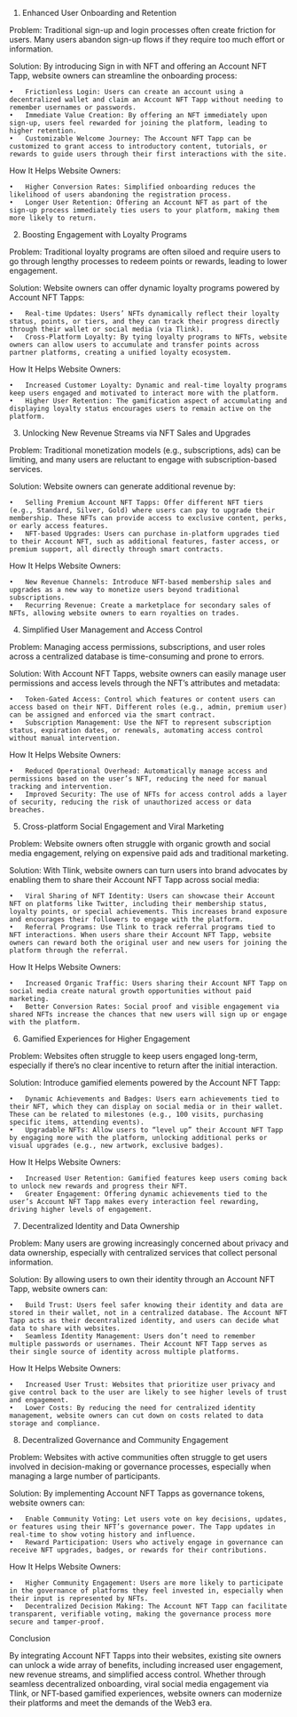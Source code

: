 1. Enhanced User Onboarding and Retention

Problem: Traditional sign-up and login processes often create friction for users. Many users abandon sign-up flows if they require too much effort or information.

Solution: By introducing Sign in with NFT and offering an Account NFT Tapp, website owners can streamline the onboarding process:

	•	Frictionless Login: Users can create an account using a decentralized wallet and claim an Account NFT Tapp without needing to remember usernames or passwords.
	•	Immediate Value Creation: By offering an NFT immediately upon sign-up, users feel rewarded for joining the platform, leading to higher retention.
	•	Customizable Welcome Journey: The Account NFT Tapp can be customized to grant access to introductory content, tutorials, or rewards to guide users through their first interactions with the site.

How It Helps Website Owners:

	•	Higher Conversion Rates: Simplified onboarding reduces the likelihood of users abandoning the registration process.
	•	Longer User Retention: Offering an Account NFT as part of the sign-up process immediately ties users to your platform, making them more likely to return.

2. Boosting Engagement with Loyalty Programs

Problem: Traditional loyalty programs are often siloed and require users to go through lengthy processes to redeem points or rewards, leading to lower engagement.

Solution: Website owners can offer dynamic loyalty programs powered by Account NFT Tapps:

	•	Real-time Updates: Users’ NFTs dynamically reflect their loyalty status, points, or tiers, and they can track their progress directly through their wallet or social media (via Tlink).
	•	Cross-Platform Loyalty: By tying loyalty programs to NFTs, website owners can allow users to accumulate and transfer points across partner platforms, creating a unified loyalty ecosystem.

How It Helps Website Owners:

	•	Increased Customer Loyalty: Dynamic and real-time loyalty programs keep users engaged and motivated to interact more with the platform.
	•	Higher User Retention: The gamification aspect of accumulating and displaying loyalty status encourages users to remain active on the platform.

3. Unlocking New Revenue Streams via NFT Sales and Upgrades

Problem: Traditional monetization models (e.g., subscriptions, ads) can be limiting, and many users are reluctant to engage with subscription-based services.

Solution: Website owners can generate additional revenue by:

	•	Selling Premium Account NFT Tapps: Offer different NFT tiers (e.g., Standard, Silver, Gold) where users can pay to upgrade their membership. These NFTs can provide access to exclusive content, perks, or early access features.
	•	NFT-based Upgrades: Users can purchase in-platform upgrades tied to their Account NFT, such as additional features, faster access, or premium support, all directly through smart contracts.

How It Helps Website Owners:

	•	New Revenue Channels: Introduce NFT-based membership sales and upgrades as a new way to monetize users beyond traditional subscriptions.
	•	Recurring Revenue: Create a marketplace for secondary sales of NFTs, allowing website owners to earn royalties on trades.

4. Simplified User Management and Access Control

Problem: Managing access permissions, subscriptions, and user roles across a centralized database is time-consuming and prone to errors.

Solution: With Account NFT Tapps, website owners can easily manage user permissions and access levels through the NFT’s attributes and metadata:

	•	Token-Gated Access: Control which features or content users can access based on their NFT. Different roles (e.g., admin, premium user) can be assigned and enforced via the smart contract.
	•	Subscription Management: Use the NFT to represent subscription status, expiration dates, or renewals, automating access control without manual intervention.

How It Helps Website Owners:

	•	Reduced Operational Overhead: Automatically manage access and permissions based on the user’s NFT, reducing the need for manual tracking and intervention.
	•	Improved Security: The use of NFTs for access control adds a layer of security, reducing the risk of unauthorized access or data breaches.

5. Cross-platform Social Engagement and Viral Marketing

Problem: Website owners often struggle with organic growth and social media engagement, relying on expensive paid ads and traditional marketing.

Solution: With Tlink, website owners can turn users into brand advocates by enabling them to share their Account NFT Tapp across social media:

	•	Viral Sharing of NFT Identity: Users can showcase their Account NFT on platforms like Twitter, including their membership status, loyalty points, or special achievements. This increases brand exposure and encourages their followers to engage with the platform.
	•	Referral Programs: Use Tlink to track referral programs tied to NFT interactions. When users share their Account NFT Tapp, website owners can reward both the original user and new users for joining the platform through the referral.

How It Helps Website Owners:

	•	Increased Organic Traffic: Users sharing their Account NFT Tapp on social media create natural growth opportunities without paid marketing.
	•	Better Conversion Rates: Social proof and visible engagement via shared NFTs increase the chances that new users will sign up or engage with the platform.

6. Gamified Experiences for Higher Engagement

Problem: Websites often struggle to keep users engaged long-term, especially if there’s no clear incentive to return after the initial interaction.

Solution: Introduce gamified elements powered by the Account NFT Tapp:

	•	Dynamic Achievements and Badges: Users earn achievements tied to their NFT, which they can display on social media or in their wallet. These can be related to milestones (e.g., 100 visits, purchasing specific items, attending events).
	•	Upgradable NFTs: Allow users to “level up” their Account NFT Tapp by engaging more with the platform, unlocking additional perks or visual upgrades (e.g., new artwork, exclusive badges).

How It Helps Website Owners:

	•	Increased User Retention: Gamified features keep users coming back to unlock new rewards and progress their NFT.
	•	Greater Engagement: Offering dynamic achievements tied to the user’s Account NFT Tapp makes every interaction feel rewarding, driving higher levels of engagement.

7. Decentralized Identity and Data Ownership

Problem: Many users are growing increasingly concerned about privacy and data ownership, especially with centralized services that collect personal information.

Solution: By allowing users to own their identity through an Account NFT Tapp, website owners can:

	•	Build Trust: Users feel safer knowing their identity and data are stored in their wallet, not in a centralized database. The Account NFT Tapp acts as their decentralized identity, and users can decide what data to share with websites.
	•	Seamless Identity Management: Users don’t need to remember multiple passwords or usernames. Their Account NFT Tapp serves as their single source of identity across multiple platforms.

How It Helps Website Owners:

	•	Increased User Trust: Websites that prioritize user privacy and give control back to the user are likely to see higher levels of trust and engagement.
	•	Lower Costs: By reducing the need for centralized identity management, website owners can cut down on costs related to data storage and compliance.

8. Decentralized Governance and Community Engagement

Problem: Websites with active communities often struggle to get users involved in decision-making or governance processes, especially when managing a large number of participants.

Solution: By implementing Account NFT Tapps as governance tokens, website owners can:

	•	Enable Community Voting: Let users vote on key decisions, updates, or features using their NFT’s governance power. The Tapp updates in real-time to show voting history and influence.
	•	Reward Participation: Users who actively engage in governance can receive NFT upgrades, badges, or rewards for their contributions.

How It Helps Website Owners:

	•	Higher Community Engagement: Users are more likely to participate in the governance of platforms they feel invested in, especially when their input is represented by NFTs.
	•	Decentralized Decision Making: The Account NFT Tapp can facilitate transparent, verifiable voting, making the governance process more secure and tamper-proof.

Conclusion

By integrating Account NFT Tapps into their websites, existing site owners can unlock a wide array of benefits, including increased user engagement, new revenue streams, and simplified access control. Whether through seamless decentralized onboarding, viral social media engagement via Tlink, or NFT-based gamified experiences, website owners can modernize their platforms and meet the demands of the Web3 era.
